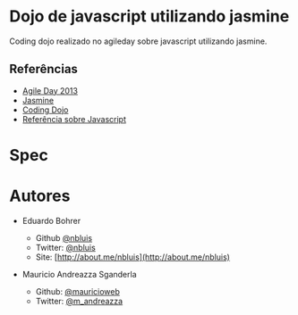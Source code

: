 # Dojo de javascript utilizando jasmine

Coding dojo realizado no agileday sobre javascript utilizando jasmine.

## Referências
- [Agile Day 2013](http://www.sucesurs.org.br/evento/agile-day-2013)
- [Jasmine](https://github.com/pivotal/jasmine)
- [Coding Dojo](http://codingdojo.org/)
- [Referência sobre Javascript](https://developer.mozilla.org/en-US/docs/Web/JavaScript)

# Spec

# Autores
* Eduardo Bohrer
	- Github [@nbluis](http://github.com/nbluis)
	- Twitter: [@nbluis](http://twitter.com/nbluis)
	- Site: [http://about.me/nbluis](http://about.me/nbluis)

* Mauricio Andreazza Sganderla
	- Github: [@mauricioweb](http://github.com/mauricioweb)
	- Twitter: [@m_andreazza](http://twitter.com/m_andreazza)